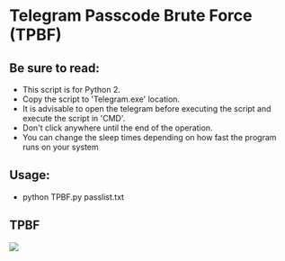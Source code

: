 # Telegram Passcode Brute Force (TPBF)

## Be sure to read:
- This script is for Python 2.
- Copy the script to 'Telegram.exe' location.
- It is advisable to open the telegram before executing the script and execute the script in 'CMD'.
- Don't click anywhere until the end of the operation.
- You can change the sleep times depending on how fast the program runs on your system

## Usage:
- python TPBF.py passlist.txt

## TPBF
<img src="https://github.com/SrdrNaghdi/TPBF/blob/master/TPBF.gif">
